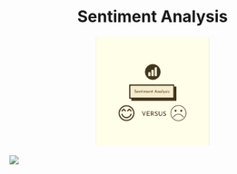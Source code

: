 
<h1 align = 'center'> Sentiment Analysis</h1>
<p align="center">
 <img width=200px src="Images/LOGO.PNG"</a>
 </p>

[![](https://img.shields.io/badge/Made_with-Fast.Ai-red?style=for-the-badge&logo=python)](https://www.python.org "Python3")
